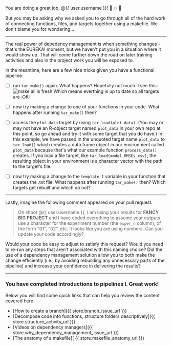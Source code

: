 You are doing a great job, @{{ user.username }}! :star2: :collision: :tropical_fish:

But you may be asking why we asked you to go through all of the hard work of connecting functions, files, and targets together using a makefile. We don't blame you for wondering...

---

The real power of depedency management is when something changes - that's the EUREKA! moment, but we haven't put you in a situation where it would show up. That will come further down the road on later training activities and also in the project work you will be exposed to. 

In the meantime, here are a few nice tricks given you have a functional pipeline. 

- [ ] run `tar_make()` again. What happens? Hopefully not much. I see this: 
![make all is fresh](https://user-images.githubusercontent.com/13220910/113453089-eb94b380-93ca-11eb-92b6-25032835c028.png)
Which means everthing is up to date so all targets are :OK:

- [ ] now try making a change to one of your functions in your code. What happens after running `tar_make()` then? 

- [ ] access the `plot_data` target by using `tar_load(plot_data)`. (You may or may not have an R-object target named `plot_data` in your own repo at this point, so go ahead and try it with some target that you do have.) In this example, we have passed in the unquoted target name `plot_data` to `tar_load()` which creates a data.frame object in our environment called `plot_data` because that's what our example function `process_data()` creates. If you load a file target, like `tar_load(model_RMSEs_csv)`, the resulting object in your environment is a character vector with the path to the target's file.

- [ ] now try making a change to the `template_1` variable in your function that creates the .txt file. What happens after running `tar_make()` then? Which targets get rebuilt and which do not? 

--- 

Lastly, imagine the following comment appeared on your pull request. 

> Oh shoot @{{ user.username }}, I am using your results for **FANCY BIG PROJECT** and I have coded everything to assume your outputs use a character for the experiment number (the `exper_n` column), of the form "01", "02", etc. It looks like you are using numbers. Can you update your code accordingly? 

Would your code be easy to adjust to satisfy this request? Would you need to re-run any steps that aren't associated with this naming choice? Did the use of a dependency management solution allow you to both make the change efficiently (i.e., by avoiding rebuilding any unnecessary parts of the pipeline) and increase your confidence in delivering the results?

---

### You have completed introductions to pipelines I. Great work!

Below you will find some quick links that can help you review the content covered here

- [How to create a branch]({{ store.branch_issue_url }})
- [Decompose code into functions, structure folders descriptively]({{ store.structure_activity_url }})
- [Videos on dependency managers]({{ store.why_dependency_management_issue_url }})
- [The anatomy of a makefile]( {{ store.makefile_anatomy_url }})

